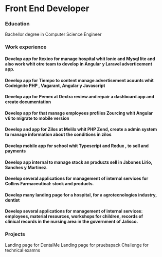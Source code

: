 # Front End Developer 

### Education 
Bachellor degree in Computer Science Engineer
### Work experience 

#### Develop app for Itexico for manage hospital whit Ionic and Mysql lite and also work whit otre team to develop in Angular y Laravel adverticement app. 
#### Develop app for Tiempo to  content manage advertisement acounts  whit Codeignite PHP , Vagarant, Angular y Javascript
#### Develop app for Pemex at Dextra review and repair a dashboard app and create documentation  
#### Develop app for that manage employees profiles Zourcing whit Angular v6 to migrate to mobile version
#### Develop and app for Zilos at Melilx whit PHP Zend, create a admin system to manage information about the conditions in zilos
#### Develop mobile app for school whit Typescript and Redux , to sell and payments
#### Develop app internal to manage stock an products sell in Jabones Lirio, Sanches y Martinez.
#### Develop several applications for management of internal services for Collins Farmaceutical: stock and products.
#### Develop many landing page for a hospital, for a agrotecnologies industry, dentist 
#### Develop several applications for management of internal services: employees, material resources, workshops for children, records of clinical records in the nursing area in the government of Jalisco.

### Projects 
Landing page for DentalMe
Landing page for pruebapack
Challenge for technical examns

